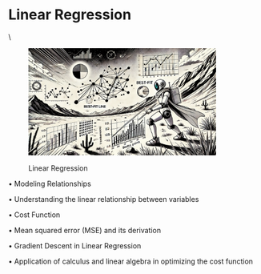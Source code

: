 # Linear Regression

\


<div align="left">

<figure><img src="../../.gitbook/assets/image (50).png" alt="" width="375"><figcaption><p>Linear Regression</p></figcaption></figure>

</div>



• Modeling Relationships

• Understanding the linear relationship between variables

• Cost Function

• Mean squared error (MSE) and its derivation

• Gradient Descent in Linear Regression

• Application of calculus and linear algebra in optimizing the cost function
